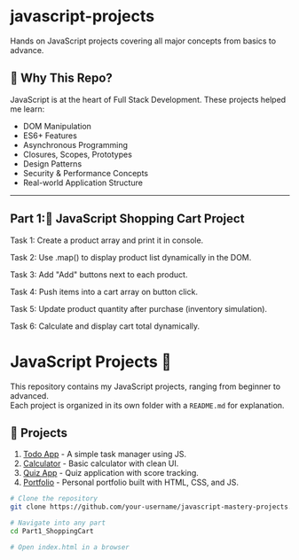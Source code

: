 # javascript-projects
Hands on JavaScript projects covering all major concepts from basics to advance.

## 🚀 Why This Repo?

JavaScript is at the heart of Full Stack Development. These projects helped me learn:
- DOM Manipulation
- ES6+ Features
- Asynchronous Programming
- Closures, Scopes, Prototypes
- Design Patterns
- Security & Performance Concepts
- Real-world Application Structure

---

## Part 1:🛒 JavaScript Shopping Cart Project
Task 1: Create a product array and print it in console.

Task 2: Use .map() to display product list dynamically in the DOM.

Task 3: Add "Add" buttons next to each product.

Task 4: Push items into a cart array on button click.

Task 5: Update product quantity after purchase (inventory simulation).

Task 6: Calculate and display cart total dynamically.


# JavaScript Projects 🚀

This repository contains my JavaScript projects, ranging from beginner to advanced.  
Each project is organized in its own folder with a `README.md` for explanation.

## 📂 Projects

1. [Todo App](./Project-1-TodoApp) - A simple task manager using JS.
2. [Calculator](./Project-2-Calculator) - Basic calculator with clean UI.
3. [Quiz App](./Project-3-QuizApp) - Quiz application with score tracking.
4. [Portfolio](./Project-4-Portfolio) - Personal portfolio built with HTML, CSS, and JS.



```bash
# Clone the repository
git clone https://github.com/your-username/javascript-mastery-projects.git

# Navigate into any part
cd Part1_ShoppingCart

# Open index.html in a browser
